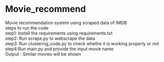 # Movie_recommend
Movie recommendation system using scraped data of IMDB<br/>
steps to run the code <br/>
step1: Install the requirements using requirements.txt <br/>
step2: Run scrape.py to webscrape the data <br/>
step3:  Run clustering_code.py to check whethe it is working properly or not<br/>
step4:Run main.py and provide the input movie name <br/>
Output : Similar movies will be shown


